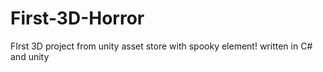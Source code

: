 # First-3D-Horror
FIrst 3D project from unity asset store with spooky element! written in C# and unity
